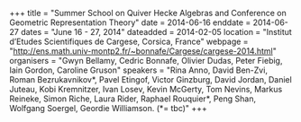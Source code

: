 +++
title = "Summer School on Quiver Hecke Algebras and Conference on Geometric Representation Theory"
date = 2014-06-16
enddate = 2014-06-27
dates = "June 16 - 27, 2014"
dateadded = 2014-02-05
location = "Institut d’Etudes Scientifiques de Cargese, Corsica, France"
webpage = "http://ens.math.univ-montp2.fr/~bonnafe/Cargese/cargese-2014.html"
organisers = "Gwyn Bellamy, Cedric Bonnafe, Olivier Dudas, Peter Fiebig, Iain Gordon, Caroline Gruson"
speakers = "Rina Anno, David Ben-Zvi, Roman Bezrukavnikov*, Pavel Etingof, Victor Ginzburg, David Jordan, Daniel Juteau, Kobi Kremnitzer, Ivan Losev, Kevin McGerty, Tom Nevins, Markus Reineke, Simon Riche, Laura Rider, Raphael Rouquier*, Peng Shan, Wolfgang Soergel, Geordie Williamson. (*= tbc)"
+++
